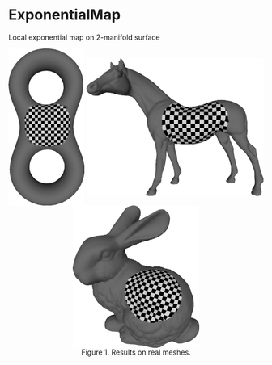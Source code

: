 # ExponentialMap
Local exponential map on 2-manifold surface

<div align="center">
<img src="pics/eight.png" width="150" align="center"/>
<img src="pics/horse.png" width="350" align="center"/>
<img src="pics/bunny.png" width="250" align="center"/>
<br>
<caption align="bottom">Figure 1. Results on real meshes.</caption>
</div>
